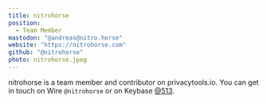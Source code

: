 ```yaml
---
title: nitrohorse
position:
  - Team Member
mastodon: "@andreas@nitro.horse"
website: "https://nitrohorse.com"
github: "@nitrohorse"
photo: nitrohorse.jpeg
---
```


nitrohorse is a team member and contributor on privacytools.io. You can get in touch on Wire `@nitrohorse` or on Keybase [@513](https://keybase.io/513/).
